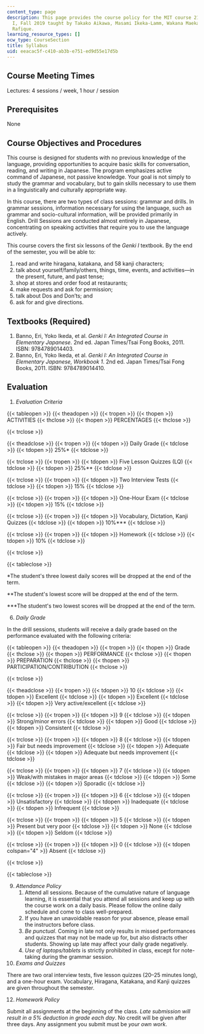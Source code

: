 ```yaml
---
content_type: page
description: This page provides the course policy for the MIT course 21G.501 Japanese
  I, Fall 2019 taught by Takako Aikawa, Masami Ikeka-Lamm, Wakana Maekawa, and Emiko
  Rafique.
learning_resource_types: []
ocw_type: CourseSection
title: Syllabus
uid: eeacac5f-c410-ab3b-e751-ed9d55e17d5b
---
```


Course Meeting Times
--------------------

Lectures: 4 sessions / week, 1 hour / session

Prerequisites
-------------

None

Course Objectives and Procedures
--------------------------------

This course is designed for students with no previous knowledge of the language, providing opportunities to acquire basic skills for conversation, reading, and writing in Japanese. The program emphasizes active command of Japanese, not passive knowledge. Your goal is not simply to study the grammar and vocabulary, but to gain skills necessary to use them in a linguistically and culturally appropriate way.

In this course, there are two types of class sessions: grammar and drills. In grammar sessions, information necessary for using the language, such as grammar and socio-cultural information, will be provided primarily in English. Drill Sessions are conducted almost entirely in Japanese, concentrating on speaking activities that require you to use the language actively.

This course covers the first six lessons of the _Genki I_ textbook. By the end of the semester, you will be able to:

1.  read and write hiragana, katakana, and 58 kanji characters;
2.  talk about yourself/family/others, things, time, events, and activities—in the present, future, and past tense;
3.  shop at stores and order food at restaurants;
4.  make requests and ask for permission;
5.  talk about Dos and Don’ts; and
6.  ask for and give directions.

Textbooks (Required)
--------------------

1.  Banno, Eri, Yoko Ikeda, et al. _Genki I: An Integrated Course in Elementary Japanese._ 2nd ed. Japan Times/Tsai Fong Books, 2011. ISBN: 9784789014403.
2.  Banno, Eri, Yoko Ikeda, et al. _Genki I: An Integrated Course in Elementary Japanese, Workbook 1_. 2nd ed. Japan Times/Tsai Fong Books, 2011. ISBN: 9784789014410.

Evaluation
----------

1.  _Evaluation Criteria_

{{< tableopen >}}
{{< theadopen >}}
{{< tropen >}}
{{< thopen >}}
ACTIVITIES
{{< thclose >}}
{{< thopen >}}
PERCENTAGES
{{< thclose >}}

{{< trclose >}}

{{< theadclose >}}
{{< tropen >}}
{{< tdopen >}}
Daily Grade
{{< tdclose >}}
{{< tdopen >}}
25%\*
{{< tdclose >}}

{{< trclose >}}
{{< tropen >}}
{{< tdopen >}}
Five Lesson Quizzes (LQ)
{{< tdclose >}}
{{< tdopen >}}
25%\*\*
{{< tdclose >}}

{{< trclose >}}
{{< tropen >}}
{{< tdopen >}}
Two Interview Tests
{{< tdclose >}}
{{< tdopen >}}
15%
{{< tdclose >}}

{{< trclose >}}
{{< tropen >}}
{{< tdopen >}}
One-Hour Exam
{{< tdclose >}}
{{< tdopen >}}
15%
{{< tdclose >}}

{{< trclose >}}
{{< tropen >}}
{{< tdopen >}}
Vocabulary, Dictation, Kanji Quizzes
{{< tdclose >}}
{{< tdopen >}}
10%\*\*\*
{{< tdclose >}}

{{< trclose >}}
{{< tropen >}}
{{< tdopen >}}
Homework
{{< tdclose >}}
{{< tdopen >}}
10%
{{< tdclose >}}

{{< trclose >}}

{{< tableclose >}}

\*The student's three lowest daily scores will be dropped at the end of the term.

\*\*The student's lowest score will be dropped at the end of the term.

\*\*\*The student's two lowest scores will be dropped at the end of the term.

6.  _Daily Grade_

In the drill sessions, students will receive a daily grade based on the performance evaluated with the following criteria:

{{< tableopen >}}
{{< theadopen >}}
{{< tropen >}}
{{< thopen >}}
Grade
{{< thclose >}}
{{< thopen >}}
PERFORMANCE
{{< thclose >}}
{{< thopen >}}
PREPARATION
{{< thclose >}}
{{< thopen >}}
PARTICIPATION/CONTRIBUTION
{{< thclose >}}

{{< trclose >}}

{{< theadclose >}}
{{< tropen >}}
{{< tdopen >}}
10
{{< tdclose >}}
{{< tdopen >}}
Excellent
{{< tdclose >}}
{{< tdopen >}}
Excellent
{{< tdclose >}}
{{< tdopen >}}
Very active/excellent
{{< tdclose >}}

{{< trclose >}}
{{< tropen >}}
{{< tdopen >}}
9
{{< tdclose >}}
{{< tdopen >}}
Strong/minor errors
{{< tdclose >}}
{{< tdopen >}}
Good
{{< tdclose >}}
{{< tdopen >}}
Consistent
{{< tdclose >}}

{{< trclose >}}
{{< tropen >}}
{{< tdopen >}}
8
{{< tdclose >}}
{{< tdopen >}}
Fair but needs improvement
{{< tdclose >}}
{{< tdopen >}}
Adequate
{{< tdclose >}}
{{< tdopen >}}
Adequate but needs improvement
{{< tdclose >}}

{{< trclose >}}
{{< tropen >}}
{{< tdopen >}}
7
{{< tdclose >}}
{{< tdopen >}}
Weak/with mistakes in major areas
{{< tdclose >}}
{{< tdopen >}}
Some
{{< tdclose >}}
{{< tdopen >}}
Sporadic
{{< tdclose >}}

{{< trclose >}}
{{< tropen >}}
{{< tdopen >}}
6
{{< tdclose >}}
{{< tdopen >}}
Unsatisfactory
{{< tdclose >}}
{{< tdopen >}}
Inadequate
{{< tdclose >}}
{{< tdopen >}}
Infrequent
{{< tdclose >}}

{{< trclose >}}
{{< tropen >}}
{{< tdopen >}}
5
{{< tdclose >}}
{{< tdopen >}}
Present but very poor
{{< tdclose >}}
{{< tdopen >}}
None
{{< tdclose >}}
{{< tdopen >}}
Seldom
{{< tdclose >}}

{{< trclose >}}
{{< tropen >}}
{{< tdopen >}}
0
{{< tdclose >}}
{{< tdopen colspan="4" >}}
Absent
{{< tdclose >}}

{{< trclose >}}

{{< tableclose >}}

9.  _Attendance Policy_
    1.  Attend all sessions. Because of the cumulative nature of language learning, it is essential that you attend all sessions and keep up with the course work on a daily basis. Please follow the online daily schedule and come to class well-prepared.
    2.  If you have an unavoidable reason for your absence, please email the instructors before class.
    3.  _Be punctual_. Coming in late not only results in missed performances and quizzes that may not be made up for, but also distracts other students. Showing up late may affect your daily grade negatively.
    4.  _Use of laptops/tablets_ is strictly prohibited in class, except for note-taking during the grammar session.
10.  _Exams and Quizzes_

There are two oral interview tests, five lesson quizzes (20–25 minutes long), and a one-hour exam. Vocabulary, Hiragana, Katakana, and Kanji quizzes are given throughout the semester.

12.  _Homework Policy_

Submit all assignments at the beginning of the class. _Late submission will result in a 5% deduction in grade each day_. No credit will be given after three days. Any assignment you submit must be _your own work_.